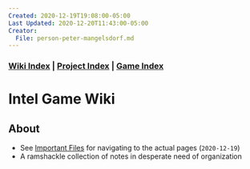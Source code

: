 ```yaml
---
Created: 2020-12-19T19:08:00-05:00
Last Updated: 2020-12-20T11:43:00-05:00
Creator:
  File: person-peter-mangelsdorf.md
---
```




### [Wiki Index](index.md) | [Project Index](../index.md) | [Game Index](../intel-game/index.md)



# Intel Game Wiki


## About
- See [Important Files](IMPORTANT-FILES.md) for navigating to the actual pages (`2020-12-19`)
- A ramshackle collection of notes in desperate need of organization











